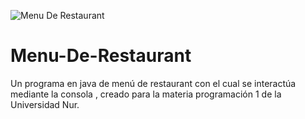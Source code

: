 ![Menu De Restaurant](https://user-images.githubusercontent.com/80562153/126878818-b494f17c-fdb9-4135-aec0-c2402dfada4d.png)
# Menu-De-Restaurant
Un programa en java de menú de restaurant con el cual se interactúa mediante  la consola , creado para la materia programación 1 de la Universidad Nur.
